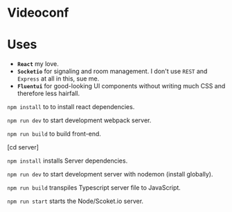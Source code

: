 # Videoconf

# Uses

- **`React`** my love.
- **`Socketio`** for signaling and room management. I don't use `REST` and `Express` at all in this, sue me.
- **`Fluentui`** for good-looking UI components without writing much CSS and therefore less hairfall.

`npm install` to to install react dependencies. 

`npm run dev` to start development webpack server.

`npm run build` to build front-end.

[cd server]

`npm install` installs Server dependencies.

`npm run dev` to start development server with nodemon (install globally).

`npm run build` transpiles Typescript server file to JavaScript.

`npm run start` starts the Node/Scoket.io server.
